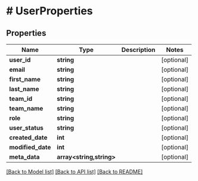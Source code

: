 # # UserProperties

## Properties

Name | Type | Description | Notes
------------ | ------------- | ------------- | -------------
**user_id** | **string** |  | [optional]
**email** | **string** |  | [optional]
**first_name** | **string** |  | [optional]
**last_name** | **string** |  | [optional]
**team_id** | **string** |  | [optional]
**team_name** | **string** |  | [optional]
**role** | **string** |  | [optional]
**user_status** | **string** |  | [optional]
**created_date** | **int** |  | [optional]
**modified_date** | **int** |  | [optional]
**meta_data** | **array<string,string>** |  | [optional]

[[Back to Model list]](../../README.md#models) [[Back to API list]](../../README.md#endpoints) [[Back to README]](../../README.md)
